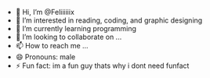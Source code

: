 - 👋 Hi, I’m @Feliiiiiix
- 👀 I’m interested in reading, coding, and graphic designing
- 🌱 I’m currently learning programming
- 💞️ I’m looking to collaborate on ...
- 📫 How to reach me ...
- 😄 Pronouns: male
- ⚡ Fun fact: im a fun guy thats why i dont need funfact

<!---
Feliiiiiix/Feliiiiiix is a ✨ special ✨ repository because its `README.md` (this file) appears on your GitHub profile.
You can click the Preview link to take a look at your changes.
--->
